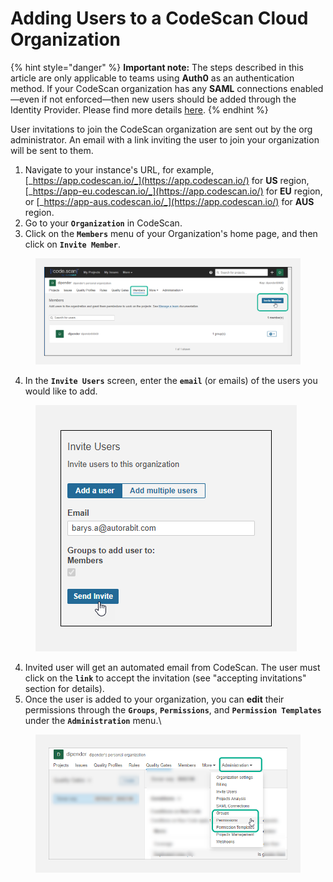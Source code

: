 # Adding Users to a CodeScan Cloud Organization

{% hint style="danger" %}
**Important note:** The steps described in this article are only applicable to teams using **Auth0** as an authentication method. If your CodeScan organization has any **SAML** connections enabled—even if not enforced—then new users should be added through the Identity Provider. Please find more details [here](https://knowledgebase.autorabit.com/fundamentals/faq/codescan-faqs/general/single-sign-on-sso-faqs#how-do-i-add-users-to-codescan-after-sso-is-enabled).
{% endhint %}

User invitations to join the CodeScan organization are sent out by the org administrator. An email with a link inviting the user to join your organization will be sent to them.

1. Navigate to your instance's URL, for example, [_https://app.codescan.io/_](https://app.codescan.io/) for **US** region, [_https://app-eu.codescan.io/_](https://app.codescan.io/) for **EU** region, or [_https://app-aus.codescan.io/_](https://app.codescan.io/) for **AUS** region.
2. Go to your **`Organization`** in CodeScan.
3. Click on the **`Members`** menu of your Organization's home page, and then click on **`Invite Member`**.

<figure><img src="../../../../../.gitbook/assets/image (9) (1) (1) (1) (1) (1) (1) (1) (1) (1) (1) (1) (1) (1) (1) (1) (1) (1) (1) (1) (1).png" alt=""><figcaption></figcaption></figure>

4. In the **`Invite Users`** screen, enter the **`email`** (or emails) of the users you would like to add.

<figure><img src="../../../../../.gitbook/assets/image (10) (1) (1) (1) (1) (1) (1) (1) (1) (1) (1) (1) (1) (1) (1) (1) (1) (1) (1) (1) (1).png" alt=""><figcaption></figcaption></figure>

4. Invited user will get an automated email from CodeScan. The user must click on the **`link`** to accept the invitation (see "accepting invitations" section for details).
5. Once the user is added to your organization, you can **edit** their permissions through the **`Groups`**, **`Permissions`**, and **`Permission Templates`** under the **`Administration`** menu.\


<figure><img src="../../../../../.gitbook/assets/image (11) (1) (1) (1) (1) (1) (1) (1) (1) (1) (1) (1) (1) (1) (1) (1) (1) (1) (1) (1).png" alt="" width="563"><figcaption></figcaption></figure>
